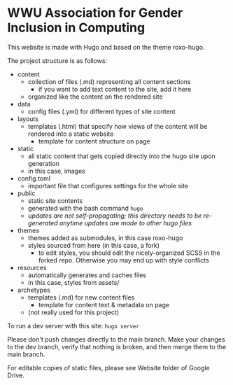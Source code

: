 # WWU Association for Gender Inclusion in Computing

This website is made with Hugo and based on the theme roxo-hugo.

The project structure is as follows:

- content
  - collection of files (.md) representing all content sections
    - if you want to add text content to the site, add it here
  - organized like the content on the rendered site
- data
  - config files (.yml) for different types of site content
- layouts
  - templates (.html) that specify how views of the content will be rendered into a static website
    - template for content structure on page
- static
  - all static content that gets copied directly into the hugo site upon generation
  - in this case, images
- config.toml
  - important file that configures settings for the whole site
- public
  - static site contents
  - generated with the bash command `hugo`
  - *updates are not self-propagating; this directory needs to be re-generated anytime updates are made to other hugo files*
- themes
  - themes added as submodules, in this case roxo-hugo
  - styles sourced from here (in this case, a fork)
    - to edit styles, you should edit the nicely-organized SCSS in the forked repo. Otherwise you may end up with style conflicts
- resources
  - automatically generates and caches files
  - in this case, styles from assets/
- archetypes
  - templates (.md) for new content files
    - template for content text & metadata on page
  - (not really used for this project)

To run a dev server with this site: `hugo server`

Please don't push changes directly to the main branch. Make your changes to the dev branch, verify that nothing is broken, and then merge them to the main branch.

For editable copies of static files, please see Website folder of Google Drive.
